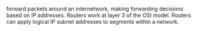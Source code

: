 forward packets around an internetwork, making forwarding decisions based on IP addresses. Routers work at layer 3 of the OSI model. Routers can apply logical IP subnet addresses to segments within a network.